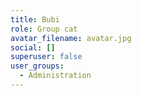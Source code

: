 ```yaml
---
title: Bubi
role: Group cat
avatar_filename: avatar.jpg
social: []
superuser: false
user_groups:
  - Administration
---
```


